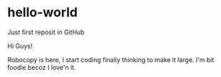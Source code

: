 # hello-world
Just first reposit in GitHub

Hi Guys!

Robocopy is here, I start coding finally thinking to make it large.
I'm bit foodie becoz I love'n it.
